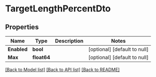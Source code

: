 # TargetLengthPercentDto

## Properties
Name | Type | Description | Notes
------------ | ------------- | ------------- | -------------
**Enabled** | **bool** |  | [optional] [default to null]
**Max** | **float64** |  | [optional] [default to null]

[[Back to Model list]](../README.md#documentation-for-models) [[Back to API list]](../README.md#documentation-for-api-endpoints) [[Back to README]](../README.md)


